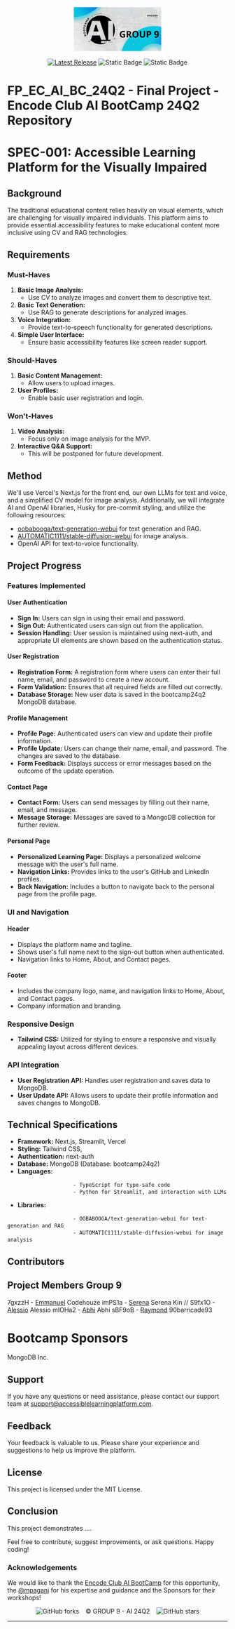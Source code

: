 <div align="center">
<img src="GROUP 9.png" height="100">
</div>
<div align="center">

[![Latest Release](https://img.shields.io/badge/Latest%20Version-0.0.0-blue?logo=github)](https://github.com/90barricade93/FP_EC_AI_BC_24Q2/commits/main)
![Static Badge](https://img.shields.io/badge/Encode_Club-AI_Bootcamp_24Q2-silver)
![Static Badge](https://img.shields.io/badge/GROUP-09-gold)

</div>

# FP_EC_AI_BC_24Q2 - Final Project - Encode Club AI BootCamp 24Q2 Repository

# SPEC-001: Accessible Learning Platform for the Visually Impaired

## Background
The traditional educational content relies heavily on visual elements, which are challenging for visually impaired individuals. This platform aims to provide essential accessibility features to make educational content more inclusive using CV and RAG technologies.

## Requirements

### Must-Haves
1. **Basic Image Analysis:**
   - Use CV to analyze images and convert them to descriptive text.
2. **Basic Text Generation:**
   - Use RAG to generate descriptions for analyzed images.
3. **Voice Integration:**
   - Provide text-to-speech functionality for generated descriptions.
4. **Simple User Interface:**
   - Ensure basic accessibility features like screen reader support.

### Should-Haves
1. **Basic Content Management:**
   - Allow users to upload images.
2. **User Profiles:**
   - Enable basic user registration and login.

### Won't-Haves
1. **Video Analysis:**
   - Focus only on image analysis for the MVP.
2. **Interactive Q&A Support:**
   - This will be postponed for future development.

## Method
We'll use Vercel's Next.js for the front end, our own LLMs for text and voice, and a simplified CV model for image analysis. Additionally, we will integrate AI and OpenAI libraries, Husky for pre-commit styling, and utilize the following resources:
- [oobabooga/text-generation-webui](https://github.com/oobabooga/text-generation-webui) for text generation and RAG.
- [AUTOMATIC1111/stable-diffusion-webui](https://github.com/AUTOMATIC1111/stable-diffusion-webui) for image analysis.
- OpenAI API for text-to-voice functionality.

## Project Progress

### Features Implemented

#### User Authentication
- **Sign In:** Users can sign in using their email and password.
- **Sign Out:** Authenticated users can sign out from the application.
- **Session Handling:** User session is maintained using next-auth, and appropriate UI elements are shown based on the authentication status.

#### User Registration
- **Registration Form:** A registration form where users can enter their full name, email, and password to create a new account.
- **Form Validation:** Ensures that all required fields are filled out correctly.
- **Database Storage:** New user data is saved in the bootcamp24q2 MongoDB database.

#### Profile Management
- **Profile Page:** Authenticated users can view and update their profile information.
- **Profile Update:** Users can change their name, email, and password. The changes are saved to the database.
- **Form Feedback:** Displays success or error messages based on the outcome of the update operation.

#### Contact Page
- **Contact Form:** Users can send messages by filling out their name, email, and message.
- **Message Storage:** Messages are saved to a MongoDB collection for further review.

#### Personal Page
- **Personalized Learning Page:** Displays a personalized welcome message with the user's full name.
- **Navigation Links:** Provides links to the user's GitHub and LinkedIn profiles.
- **Back Navigation:** Includes a button to navigate back to the personal page from the profile page.

### UI and Navigation
#### Header
- Displays the platform name and tagline.
- Shows user's full name next to the sign-out button when authenticated.
- Navigation links to Home, About, and Contact pages.

#### Footer
- Includes the company logo, name, and navigation links to Home, About, and Contact pages.
- Company information and branding.

### Responsive Design
- **Tailwind CSS:** Utilized for styling to ensure a responsive and visually appealing layout across different devices.

### API Integration
- **User Registration API:** Handles user registration and saves data to MongoDB.
- **User Update API:** Allows users to update their profile information and saves changes to MongoDB.

## Technical Specifications
- **Framework:** Next.js, Streamlit, Vercel
- **Styling:** Tailwind CSS,
- **Authentication:** next-auth
- **Database:** MongoDB (Database: bootcamp24q2)
- **Languages:** 
```
                     - TypeScript for type-safe code
                     - Python for Streamlit, and interaction with LLMs
```

- **Libraries:**    
```
                     - OOBABOOGA/text-generation-webui for text-generation and RAG
                     - AUTOMATIC1111/stable-diffusion-webui for image analysis
```


## Contributors
## Project Members Group 9

7gxzzH - [Emmanuel](https://github.com/codehouze) Codehouze
imPS1a - [Serena](https://github.com/BreadFeet) Serena Kin
// S9fx1O - [Alessio](https://github.com/AlessioChen) Alessio
mIOHa2 - [Abhi](https://https://github.com/AbhishekT-2002) Abhi
sBF9oB - [Raymond](https://github.com/90barricade93/) 90barricade93

# Bootcamp Sponsors

MongoDB Inc.


## Support
If you have any questions or need assistance, please contact our support team at [support@accessiblelearningplatform.com](mailto:support@accessiblelearningplatform.com).

## Feedback
Your feedback is valuable to us. Please share your experience and suggestions to help us improve the platform.

## License
This project is licensed under the MIT License.

## Conclusion

This project demonstrates ....


Feel free to contribute, suggest improvements, or ask questions. Happy coding!

### Acknowledgements

We would like to thank the [Encode Club AI BootCamp](https://github.com/Encode-Club-AI-Bootcamp) for this opportunity, the [@mpagani](https://github.com/MatheusDaros) for his expertise and guidance and the Sponsors for their workshops!

<div align="center">

![GitHub forks](https://img.shields.io/github/forks/90barricade93/FP_EC_AI_BC_24Q2) &ensp; © GROUP 9 - AI 24Q2 &ensp; ![GitHub stars](https://img.shields.io/github/stars/90barricade93/FP_EC_AI_BC_24Q2)

</div>

---

